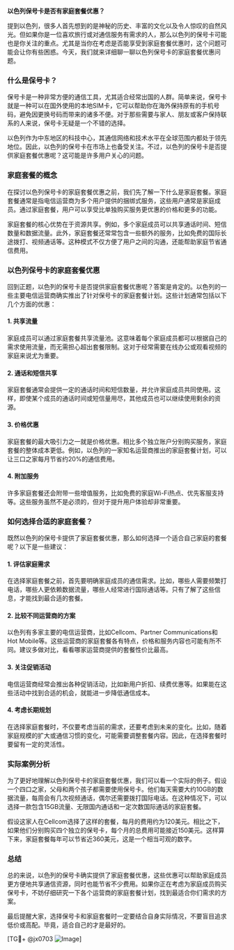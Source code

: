 **以色列保号卡是否有家庭套餐优惠？**

提到以色列，很多人首先想到的是神秘的历史、丰富的文化以及令人惊叹的自然风光。但如果你是一位喜欢旅行或对通信服务有需求的人，那么以色列的保号卡可能也是你关注的重点。尤其是当你在考虑是否能享受到家庭套餐优惠时，这个问题可能会让你有些困惑。今天，我们就来详细聊一聊以色列保号卡的家庭套餐优惠问题。

### 什么是保号卡？

保号卡是一种非常方便的通信工具，尤其适合经常出国的人群。简单来说，保号卡就是一种可以在国外使用的本地SIM卡，它可以帮助你在海外保持原有的手机号码，避免因更换号码而带来的诸多不便。对于那些需要与家人、朋友或客户保持联系的人来说，保号卡无疑是一个不错的选择。

以色列作为中东地区的科技中心，其通信网络和技术水平在全球范围内都处于领先地位。因此，以色列的保号卡在市场上也备受关注。不过，以色列的保号卡是否提供家庭套餐优惠呢？这可能是许多用户关心的问题。

### 家庭套餐的概念

在探讨以色列保号卡的家庭套餐优惠之前，我们先了解一下什么是家庭套餐。家庭套餐通常是指电信运营商为多个用户提供的捆绑式服务，这些用户通常是家庭成员。通过家庭套餐，用户可以享受比单独购买服务更优惠的价格和更多的功能。

家庭套餐的核心优势在于资源共享。例如，多个家庭成员可以共享通话时间、短信数量和数据流量。此外，家庭套餐还常常包含一些额外的服务，比如免费的国际长途拨打、视频通话等。这种模式不仅方便了用户之间的沟通，还能帮助家庭节省通信费用。

### 以色列保号卡的家庭套餐优惠

回到正题，以色列的保号卡是否提供家庭套餐优惠呢？答案是肯定的。以色列的一些主要电信运营商确实推出了针对保号卡的家庭套餐计划。这些计划通常包括以下几个方面的优惠：

#### 1. **共享流量**
   家庭成员可以通过家庭套餐共享流量池。这意味着每个家庭成员都可以根据自己的需求使用流量，而无需担心超出套餐限制。这对于经常需要在线办公或观看视频的家庭来说尤为重要。

#### 2. **通话和短信共享**
   家庭套餐通常会提供一定的通话时间和短信数量，并允许家庭成员共同使用。这样，即使某个成员的通话时间或短信量用尽，其他成员也可以继续使用剩余的资源。

#### 3. **价格优惠**
   家庭套餐的最大吸引力之一就是价格优惠。相比多个独立账户分别购买服务，家庭套餐的整体成本更低。例如，以色列的一家知名运营商推出的家庭套餐计划，可以让三口之家每月节省约20%的通信费用。

#### 4. **附加服务**
   许多家庭套餐还会附带一些增值服务，比如免费的家庭Wi-Fi热点、优先客服支持等。这些服务虽然不是必须的，但对于提升用户体验却非常重要。

### 如何选择合适的家庭套餐？

既然以色列的保号卡提供了家庭套餐优惠，那么如何选择一个适合自己家庭的套餐呢？以下是一些建议：

#### 1. **评估家庭需求**
   在选择家庭套餐之前，首先要明确家庭成员的通信需求。比如，哪些人需要频繁打电话，哪些人更依赖数据流量，哪些人经常进行国际通话等。只有了解了这些信息，才能找到最合适的套餐。

#### 2. **比较不同运营商的方案**
   以色列有多家主要的电信运营商，比如Cellcom、Partner Communications和Hot Mobile等。这些运营商的家庭套餐各有特点，价格和服务内容也可能有所不同。建议多做对比，看看哪家运营商提供的套餐性价比最高。

#### 3. **关注促销活动**
   电信运营商经常会推出各种促销活动，比如新用户折扣、续费优惠等。如果能在这些活动中找到合适的机会，就能进一步降低通信成本。

#### 4. **考虑长期规划**
   在选择家庭套餐时，不仅要考虑当前的需求，还要考虑到未来的变化。比如，随着家庭规模的扩大或通信习惯的变化，可能需要调整套餐内容。因此，在选择套餐时要留有一定的灵活性。

### 实际案例分析

为了更好地理解以色列保号卡的家庭套餐优惠，我们可以看一个实际的例子。假设一个四口之家，父母和两个孩子都需要使用保号卡。他们每天需要大约10GB的数据流量，每周会有几次视频通话，偶尔还需要拨打国际电话。在这种情况下，可以选择一款包含15GB流量、无限国内通话和一定次数国际通话的家庭套餐。

假设这家人在Cellcom选择了这样的套餐，每月的费用约为120美元。相比之下，如果他们分别购买四个独立的保号卡，每个月的总费用可能接近150美元。这样算下来，家庭套餐每年可以节省近360美元，这是一个相当可观的数字。

### 总结

总的来说，以色列的保号卡确实提供了家庭套餐优惠，这些优惠可以帮助家庭成员更方便地共享通信资源，同时也能节省不少费用。如果你正在考虑为家庭成员购买保号卡，不妨仔细研究一下各个运营商的家庭套餐计划，找到最适合你们需求的方案。

最后提醒大家，选择保号卡和家庭套餐时一定要结合自身实际情况，不要盲目追求低价或高配。毕竟，适合自己的才是最好的。

[TG💪+ @jx0703 ![Image](https://github.com/user-attachments/assets/dbca1d08-cadb-493c-b0ec-ad6f7a83f270)]
